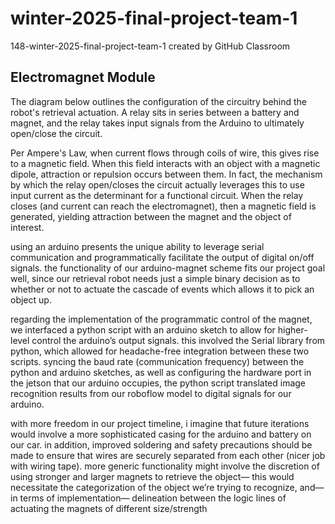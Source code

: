 # winter-2025-final-project-team-1
148-winter-2025-final-project-team-1 created by GitHub Classroom

<h2>Electromagnet Module</h2>

The diagram below outlines the configuration of the circuitry behind the robot's retrieval actuation. A relay sits in series between a battery and magnet, and the relay takes input signals from the Arduino to ultimately open/close the circuit.

Per Ampere's Law, when current flows through coils of wire, this gives rise to a magnetic field. When this field interacts with an object with a magnetic dipole, attraction or repulsion occurs between them. In fact, the mechanism by which the relay open/closes the circuit actually leverages this to use input current as the determinant for a functional circuit. When the relay closes (and current can reach the electromagnet), then a magnetic field is generated, yielding attraction between the magnet and the object of interest.



using an arduino presents the unique ability to leverage serial communication and programmatically facilitate the output of digital on/off signals. the functionality of our arduino-magnet scheme fits our project goal well, since  our retrieval robot needs just a simple binary decision as to whether or not to actuate the cascade of events which allows it to pick an object up.



regarding the implementation of the programmatic control of the magnet, we interfaced a python script with an arduino sketch to allow for higher-level control the arduino’s output signals. this involved the Serial library from python, which allowed for headache-free integration between these two scripts. syncing the baud rate (communication frequency) between the python and arduino sketches, as well as configuring the hardware port in the jetson that our arduino occupies, the python script translated image recognition results from our roboflow model to digital signals for our arduino.



with more freedom in our project timeline, i imagine that future iterations would involve a more sophisticated casing for the arduino and battery on our car. in addition, improved soldering and safety precautions should be made to ensure that wires are securely separated from each other (nicer job with wiring tape). more generic functionality might involve the discretion of using stronger and larger magnets to retrieve the object— this would necessitate the categorization of the object we’re trying to recognize, and—in terms of implementation— delineation between the logic lines of actuating the magnets of different size/strength
